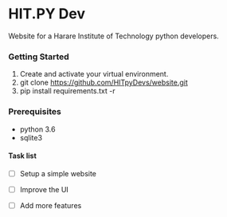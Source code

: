 # HIT.PY Dev
Website for a Harare Institute of Technology python developers.


### Getting Started

1. Create and activate your virtual environment.
2. git clone https://github.com/HITpyDevs/website.git
3. pip install requirements.txt -r

### Prerequisites

* python 3.6
* sqlite3

#### Task list

- [ ] Setup a simple website
- [ ] Improve the UI
- [ ] Add more features

 
